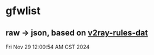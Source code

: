 # gfwlist
## raw -> json, based on [v2ray-rules-dat](https://github.com/Loyalsoldier/v2ray-rules-dat)
Fri Nov 29 12:00:54 AM CST 2024

